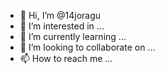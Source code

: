 - 👋 Hi, I’m @14joragu
- 👀 I’m interested in ...
- 🌱 I’m currently learning ...
- 💞️ I’m looking to collaborate on ...
- 📫 How to reach me ...

<!---
14joragu/14joragu is a ✨ special ✨ repository because its `README.md` (this file) appears on your GitHub profile.
You can click the Preview link to take a look at your changes.
--->
